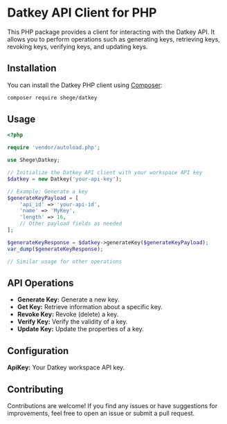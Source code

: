 # Datkey API Client for PHP

This PHP package provides a client for interacting with the Datkey API. It allows you to perform operations such as generating keys, retrieving keys, revoking keys, verifying keys, and updating keys.

## Installation

You can install the Datkey PHP client using [Composer](https://getcomposer.org/):

```bash
composer require shege/datkey
```

## Usage

```php
<?php

require 'vendor/autoload.php';

use Shege\Datkey;

// Initialize the Datkey API client with your workspace API key
$datkey = new Datkey('your-api-key');

// Example: Generate a key
$generateKeyPayload = [
    'api_id' => 'your-api-id',
    'name' => 'MyKey',
    'length' => 16,
    // Other payload fields as needed
];

$generateKeyResponse = $datkey->generateKey($generateKeyPayload);
var_dump($generateKeyResponse);

// Similar usage for other operations
```

## API Operations

* **Generate Key:** Generate a new key.
* **Get Key:** Retrieve information about a specific key.
* **Revoke Key:** Revoke (delete) a key.
* **Verify Key:** Verify the validity of a key.
* **Update Key:** Update the properties of a key.

## Configuration

**ApiKey:** Your Datkey workspace API key.

## Contributing

Contributions are welcome! If you find any issues or have suggestions for improvements, feel free to open an issue or
submit a pull request.